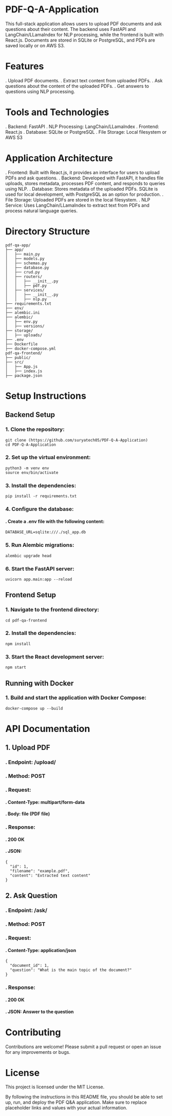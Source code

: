 # PDF-Q-A-Application
This full-stack application allows users to upload PDF documents and ask questions about their content. The backend uses FastAPI and LangChain/LLamaIndex for NLP processing, while the frontend is built with React.js. Documents are stored in SQLite or PostgreSQL, and PDFs are saved locally or on AWS S3.

# Features
. Upload PDF documents.
. Extract text content from uploaded PDFs.
. Ask questions about the content of the uploaded PDFs.
. Get answers to questions using NLP processing.
# Tools and Technologies
. Backend: FastAPI
. NLP Processing: LangChain/LLamaIndex
. Frontend: React.js
. Database: SQLite or PostgreSQL
. File Storage: Local filesystem or AWS S3
# Application Architecture
. Frontend: Built with React.js, it provides an interface for users to upload PDFs and ask questions.
. Backend: Developed with FastAPI, it handles file uploads, stores metadata, processes PDF content, and responds to queries using NLP.
. Database: Stores metadata of the uploaded PDFs. SQLite is used for local development, with PostgreSQL as an option for production.
. File Storage: Uploaded PDFs are stored in the local filesystem.
. NLP Service: Uses LangChain/LLamaIndex to extract text from PDFs and process natural language queries.
# Directory Structure
	pdf-qa-app/
	├── app/
	│   ├── main.py
	│   ├── models.py
	│   ├── schemas.py
	│   ├── database.py
	│   ├── crud.py
	│   ├── routers/
	│   │   ├── __init__.py
	│   │   ├── pdf.py
	│   ├── services/
	│   │   ├── __init__.py
	│   │   ├── nlp.py
	├── requirements.txt
	├── env/
	├── alembic.ini
	├── alembic/
	│   ├── env.py
	│   ├── versions/
	├── storage/
	│   ├── uploads/
	├── .env
	├── Dockerfile
	├── docker-compose.yml
	pdf-qa-frontend/
	├── public/
	├── src/
	│   ├── App.js
	│   ├── index.js
	├── package.json
# Setup Instructions

## Backend Setup
### 1. Clone the repository:

	git clone (https://github.com/suryatech05/PDF-Q-A-Application)
	cd PDF-Q-A-Application
### 2. Set up the virtual environment:

	python3 -m venv env
	source env/bin/activate
### 3. Install the dependencies:

	pip install -r requirements.txt
### 4. Configure the database:

#### . Create a .env file with the following content:

	DATABASE_URL=sqlite:///./sql_app.db
### 5. Run Alembic migrations:

	alembic upgrade head
### 6. Start the FastAPI server:

	uvicorn app.main:app --reload
## Frontend Setup
### 1. Navigate to the frontend directory:

	cd pdf-qa-frontend
### 2. Install the dependencies:

	npm install
### 3. Start the React development server:

	npm start
## Running with Docker
### 1. Build and start the application with Docker Compose:

	docker-compose up --build
# API Documentation
## 1. Upload PDF
### . Endpoint: /upload/
### . Method: POST
### . Request:
#### . Content-Type: multipart/form-data
#### . Body: file (PDF file)
### . Response:
#### . 200 OK
#### . JSON:

	{
	  "id": 1,
	  "filename": "example.pdf",
	  "content": "Extracted text content"
	}
## 2. Ask Question
### . Endpoint: /ask/
### . Method: POST
### . Request:
#### . Content-Type: application/json
	{
	  "document_id": 1,
	  "question": "What is the main topic of the document?"
	}
### . Response:
#### . 200 OK
#### . JSON: Answer to the question
# Contributing
Contributions are welcome! Please submit a pull request or open an issue for any improvements or bugs.

# License
This project is licensed under the MIT License.

By following the instructions in this README file, you should be able to set up, run, and deploy the PDF Q&A application. Make sure to replace placeholder links and values with your actual information.
